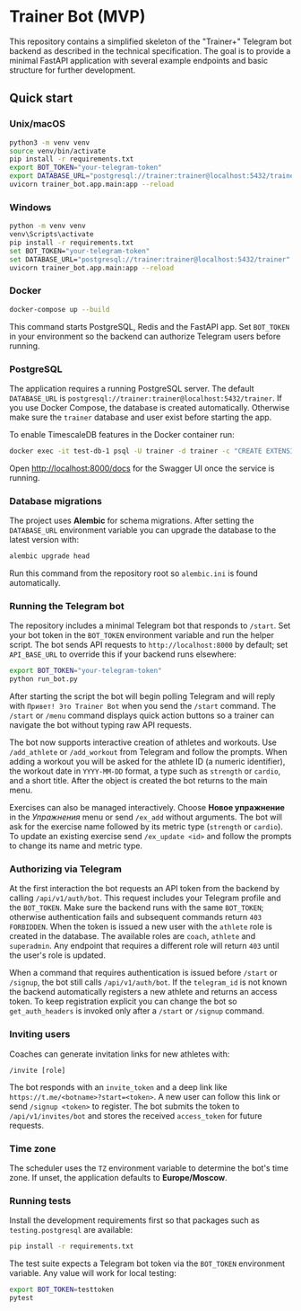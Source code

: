 # Trainer Bot (MVP)

This repository contains a simplified skeleton of the "Trainer+" Telegram bot backend as described in the technical specification. The goal is to provide a minimal FastAPI application with several example endpoints and basic structure for further development.

## Quick start

### Unix/macOS

```bash
python3 -m venv venv
source venv/bin/activate
pip install -r requirements.txt
export BOT_TOKEN="your-telegram-token"
export DATABASE_URL="postgresql://trainer:trainer@localhost:5432/trainer"
uvicorn trainer_bot.app.main:app --reload
```

### Windows

```bash
python -m venv venv
venv\Scripts\activate
pip install -r requirements.txt
set BOT_TOKEN="your-telegram-token"
set DATABASE_URL="postgresql://trainer:trainer@localhost:5432/trainer"
uvicorn trainer_bot.app.main:app --reload
```

### Docker

```bash
docker-compose up --build
```
This command starts PostgreSQL, Redis and the FastAPI app. Set `BOT_TOKEN` in
your environment so the backend can authorize Telegram users before running.

### PostgreSQL

The application requires a running PostgreSQL server. The default
`DATABASE_URL` is `postgresql://trainer:trainer@localhost:5432/trainer`. If you
use Docker Compose, the database is created automatically. Otherwise make sure
the `trainer` database and user exist before starting the app.

To enable TimescaleDB features in the Docker container run:

```bash
docker exec -it test-db-1 psql -U trainer -d trainer -c "CREATE EXTENSION IF NOT EXISTS timescaledb"
```

Open <http://localhost:8000/docs> for the Swagger UI once the service is running.

### Database migrations

The project uses **Alembic** for schema migrations. After setting the
`DATABASE_URL` environment variable you can upgrade the database to the latest
version with:

```bash
alembic upgrade head
```

Run this command from the repository root so `alembic.ini` is found
automatically.

### Running the Telegram bot

The repository includes a minimal Telegram bot that responds to `/start`.
Set your bot token in the `BOT_TOKEN` environment variable and run the helper
script. The bot sends API requests to `http://localhost:8000` by default; set
`API_BASE_URL` to override this if your backend runs elsewhere:

```bash
export BOT_TOKEN="your-telegram-token"
python run_bot.py
```

After starting the script the bot will begin polling Telegram and will
reply with `Привет! Это Trainer Bot` when you send the `/start` command.
The `/start` or `/menu` command displays quick action buttons so a trainer can
navigate the bot without typing raw API requests.

The bot now supports interactive creation of athletes and workouts. Use
`/add_athlete` or `/add_workout` from Telegram and follow the prompts.
When adding a workout you will be asked for the athlete ID (a numeric
identifier), the workout date in `YYYY-MM-DD` format, a type such as
`strength` or `cardio`, and a short title. After the object is created the
bot returns to the main menu.

Exercises can also be managed interactively. Choose **Новое упражнение** in
the *Упражнения* menu or send `/ex_add` without arguments. The bot will ask for
the exercise name followed by its metric type (`strength` or `cardio`).
To update an existing exercise send `/ex_update <id>` and follow the prompts to
change its name and metric type.

### Authorizing via Telegram

At the first interaction the bot requests an API token from the backend by
calling `/api/v1/auth/bot`. This request includes your Telegram profile and
the `BOT_TOKEN`. Make sure the backend runs with the same `BOT_TOKEN`; otherwise
authentication fails and subsequent commands return `403 FORBIDDEN`. When the
token is issued a new user with the `athlete` role is created in the database.
The available roles are `coach`, `athlete` and `superadmin`. Any endpoint that
requires a different role will return `403` until the user's role is updated.

When a command that requires authentication is issued before `/start` or
`/signup`, the bot still calls `/api/v1/auth/bot`. If the `telegram_id` is not
known the backend automatically registers a new athlete and returns an access
token. To keep registration explicit you can change the bot so `get_auth_headers`
is invoked only after a `/start` or `/signup` command.

### Inviting users

Coaches can generate invitation links for new athletes with:

```text
/invite [role]
```


The bot responds with an `invite_token` and a deep link like
`https://t.me/<botname>?start=<token>`. A new user can follow this link or send
`/signup <token>` to register. The bot submits the token to `/api/v1/invites/bot`
and stores the received `access_token` for future requests.

### Time zone

The scheduler uses the `TZ` environment variable to determine the bot's time
zone. If unset, the application defaults to **Europe/Moscow**.

### Running tests

Install the development requirements first so that packages such as
`testing.postgresql` are available:

```bash
pip install -r requirements.txt
```

The test suite expects a Telegram bot token via the `BOT_TOKEN` environment
variable. Any value will work for local testing:

```bash
export BOT_TOKEN=testtoken
pytest
```
